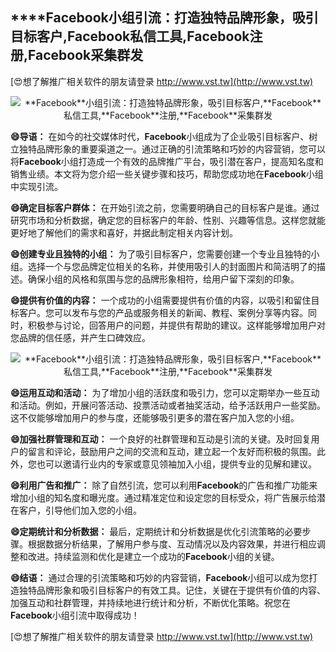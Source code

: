 ## ****Facebook**小组引流：打造独特品牌形象，吸引目标客户,**Facebook**私信工具,**Facebook**注册,**Facebook**采集群发**

[😍想了解推广相关软件的朋友请登录 http://www.vst.tw](http://www.vst.tw)

 <center><img src="https://vst.tw/MP4/tuiguang/png/1.png" alt="**Facebook**小组引流：打造独特品牌形象，吸引目标客户,**Facebook**私信工具,**Facebook**注册,**Facebook**采集群发"></center>

**😄导语：**
在如今的社交媒体时代，**Facebook**小组成为了企业吸引目标客户、树立独特品牌形象的重要渠道之一。通过正确的引流策略和巧妙的内容营销，您可以将**Facebook**小组打造成一个有效的品牌推广平台，吸引潜在客户，提高知名度和销售业绩。本文将为您介绍一些关键步骤和技巧，帮助您成功地在**Facebook**小组中实现引流。

**😄确定目标客户群体：**
在开始引流之前，您需要明确自己的目标客户是谁。通过研究市场和分析数据，确定您的目标客户的年龄、性别、兴趣等信息。这样您就能更好地了解他们的需求和喜好，并据此制定相关内容计划。

**😄创建专业且独特的小组：**
为了吸引目标客户，您需要创建一个专业且独特的小组。选择一个与您品牌定位相关的名称，并使用吸引人的封面图片和简洁明了的描述。确保小组的风格和氛围与您的品牌形象相符，给用户留下深刻的印象。

**😄提供有价值的内容：**
一个成功的小组需要提供有价值的内容，以吸引和留住目标客户。您可以发布与您的产品或服务相关的新闻、教程、案例分享等内容。同时，积极参与讨论，回答用户的问题，并提供有帮助的建议。这样能够增加用户对您品牌的信任感，并产生口碑效应。

 <center><img src="https://vst.tw/MP4/tuiguang/png/2.png" alt="**Facebook**小组引流：打造独特品牌形象，吸引目标客户,**Facebook**私信工具,**Facebook**注册,**Facebook**采集群发"></center>

**😄运用互动和活动：**
为了增加小组的活跃度和吸引力，您可以定期举办一些互动和活动。例如，开展问答活动、投票活动或者抽奖活动，给予活跃用户一些奖励。这不仅能够增加用户的参与度，还能够吸引更多的潜在客户加入您的小组。

**😄加强社群管理和互动：**
一个良好的社群管理和互动是引流的关键。及时回复用户的留言和评论，鼓励用户之间的交流和互动，建立起一个友好而积极的氛围。此外，您也可以邀请行业内的专家或意见领袖加入小组，提供专业的见解和建议。

**😄利用广告和推广：**
除了自然引流，您可以利用**Facebook**的广告和推广功能来增加小组的知名度和曝光度。通过精准定位和设定您的目标受众，将广告展示给潜在客户，引导他们加入您的小组。

**😄定期统计和分析数据：**
最后，定期统计和分析数据是优化引流策略的必要步骤。根据数据分析结果，了解用户参与度、互动情况以及内容效果，并进行相应调整和改进。持续监测和优化是建立一个成功的**Facebook**小组的关键。

**😄结语：**
通过合理的引流策略和巧妙的内容营销，**Facebook**小组可以成为您打造独特品牌形象和吸引目标客户的有效工具。记住，关键在于提供有价值的内容、加强互动和社群管理，并持续地进行统计和分析，不断优化策略。祝您在**Facebook**小组引流中取得成功！

[😍想了解推广相关软件的朋友请登录 http://www.vst.tw](http://www.vst.tw)



